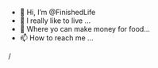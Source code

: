 - 👋 Hi, I’m @FinishedLife
- 👀 l really like to live ...
- 💞️ Where yo can make money for food...
- 📫 How to reach me ...

<!---
FinishedLife is a ✨ special ✨ repository because its `README.md` (this file) appears on your GitHub profile.
You can click the Preview link to take a look at your changes.
--->/
